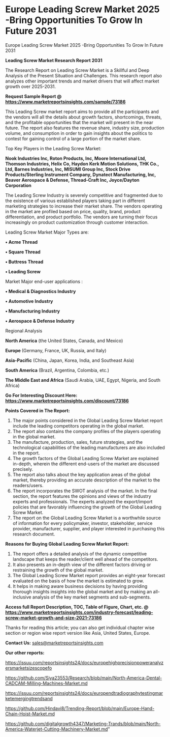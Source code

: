 # Europe Leading Screw Market 2025 -Bring Opportunities To Grow In Future 2031
 Europe Leading Screw Market 2025 -Bring Opportunities To Grow In Future 2031

<strong>Leading Screw Market Research Report 2031</strong>

The Research Report on Leading Screw Market is a Skillful and Deep Analysis of the Present Situation and Challenges. This research report also analyzes other important trends and market drivers that will affect market growth over 2025-2031.

<strong>Request Sample Report @ <a href=https://www.marketreportsinsights.com/sample/73186>https://www.marketreportsinsights.com/sample/73186</a></strong>

This Leading Screw market report aims to provide all the participants and the vendors will all the details about growth factors, shortcomings, threats, and the profitable opportunities that the market will present in the near future. The report also features the revenue share, industry size, production volume, and consumption in order to gain insights about the politics to contest for gaining control of a large portion of the market share.

Top Key Players in the Leading Screw Market:

<strong>Nook Industries Inc, Roton Products, Inc, Moore International Ltd, Thomson Industries, Helix Co, Haydon Kerk Motion Solutions, THK Co., Ltd, Barnes Industries, Inc, MISUMI Group Inc, Stock Drive Products/Sterling Instrument Company, Dynatect Manufacturing, Inc, Beaver Aerospace & Defense, Thread-Craft Inc, Joyce/Dayton Corporation</strong>

The Leading Screw Industry is severely competitive and fragmented due to the existence of various established players taking part in different marketing strategies to increase their market share. The vendors operating in the market are profiled based on price, quality, brand, product differentiation, and product portfolio. The vendors are turning their focus increasingly on product customization through customer interaction.

Leading Screw Market Major Types are:

<strong>• Acme Thread

• Square Thread

• Buttress Thread

• Leading Screw</strong>

Market Major end-user applications :

<strong>• Medical & Diagnostics Industry

• Automotive Industry

• Manufacturing Industry

• Aerospace & Defense Industry</strong>

Regional Analysis

</u><strong><b>North America</b></strong> (the United States, Canada, and Mexico)

<strong><b>Europe </b></strong>(Germany, France, UK, Russia, and Italy)

<strong><b>Asia-Pacific</b></strong> (China, Japan, Korea, India, and Southeast Asia)

<strong><b>South America</b></strong> (Brazil, Argentina, Colombia, etc.)

<strong><b>The Middle East and Africa</b></strong> (Saudi Arabia, UAE, Egypt, Nigeria, and South Africa)

<strong>Go For Interesting Discount Here: <a href=https://www.marketreportsinsights.com/discount/73186>https://www.marketreportsinsights.com/discount/73186</a></strong>

<strong>Points Covered in The Report:</strong>
<ol>
  <li>The major points considered in the Global Leading Screw Market report include the leading competitors operating in the global market.</li>
  <li>The report also contains the company profiles of the players operating in the global market.</li>
  <li>The manufacture, production, sales, future strategies, and the technological capabilities of the leading manufacturers are also included in the report.</li>
  <li>The growth factors of the Global Leading Screw Market are explained in-depth, wherein the different end-users of the market are discussed precisely.</li>
  <li>The report also talks about the key application areas of the global market, thereby providing an accurate description of the market to the readers/users.</li>
  <li>The report incorporates the SWOT analysis of the market. In the final section, the report features the opinions and views of the industry experts and professionals. The experts analyzed the export/import policies that are favorably influencing the growth of the Global Leading Screw Market.</li>
  <li>The report on the Global Leading Screw Market is a worthwhile source of information for every policymaker, investor, stakeholder, service provider, manufacturer, supplier, and player interested in purchasing this research document.</li>
</ol>
<strong>Reasons for Buying Global Leading Screw Market Report:</strong>

<ol>
  <li>The report offers a detailed analysis of the dynamic competitive landscape that keeps the reader/client well ahead of the competitors.</li>
  <li>It also presents an in-depth view of the different factors driving or restraining the growth of the global market.</li>
  <li>The Global Leading Screw Market report provides an eight-year forecast evaluated on the basis of how the market is estimated to grow.</li>
  <li>It helps in making aware business decisions by having providing thorough insights insights into the global market and by making an all-inclusive analysis of the key market segments and sub-segments.</li>
</ol>
<strong>Access full Report Description, TOC, Table of Figure, Chart, etc. @ <a href=https://www.marketreportsinsights.com/industry-forecast/leading-screw-market-growth-and-size-2021-73186>https://www.marketreportsinsights.com/industry-forecast/leading-screw-market-growth-and-size-2021-73186</a></strong>


Thanks for reading this article; you can also get individual chapter wise section or region wise report version like Asia, United States, Europe.

<strong>Contact Us:</strong>
sales@marketreportsinsights.com

<strong>Our other reports:</strong>

<a href=https://issuu.com/reportsinsights24/docs/europehighprecisionpoweranalyzersmarketsizescopefo>https://issuu.com/reportsinsights24/docs/europehighprecisionpoweranalyzersmarketsizescopefo</a>

<a href=https://github.com/Siya23553/Research/blob/main/North-America-Dental-CADCAM-Milling-Machines-Market.md>https://github.com/Siya23553/Research/blob/main/North-America-Dental-CADCAM-Milling-Machines-Market.md</a>

<a href=https://issuu.com/reportsinsights24/docs/europendtradiographytestingmarketemergingtrendsand>https://issuu.com/reportsinsights24/docs/europendtradiographytestingmarketemergingtrendsand</a>

<a href=https://github.com/Hindavi8/Trending-Report/blob/main/Europe-Hand-Chain-Hoist-Market.md>https://github.com/Hindavi8/Trending-Report/blob/main/Europe-Hand-Chain-Hoist-Market.md</a>

<a href=https://github.com/digitalgrowth4347/Marketing-Trands/blob/main/North-America-Waterjet-Cutting-Machinery-Market.md>https://github.com/digitalgrowth4347/Marketing-Trands/blob/main/North-America-Waterjet-Cutting-Machinery-Market.md</a>"
